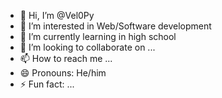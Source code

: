 - 👋 Hi, I’m @Vel0Py
- 👀 I’m interested in Web/Software development
- 🌱 I’m currently learning in high school
- 💞️ I’m looking to collaborate on ...
- 📫 How to reach me ...
- 😄 Pronouns: He/him
- ⚡ Fun fact: ...

<!---
Vel0Py/Vel0Py is a ✨ special ✨ repository because its `README.md` (this file) appears on your GitHub profile.
You can click the Preview link to take a look at your changes.
--->
